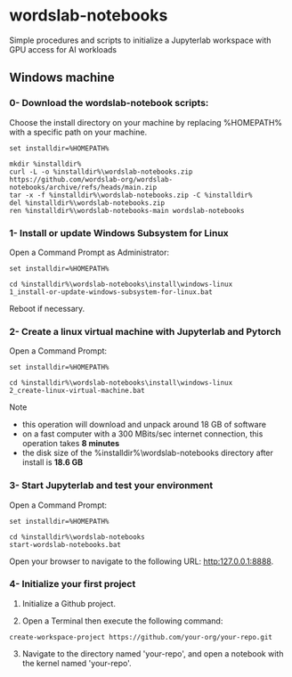 # wordslab-notebooks

Simple procedures and scripts to initialize a Jupyterlab workspace with GPU access for AI workloads

## Windows machine

### 0- Download the wordslab-notebook scripts:

Choose the install directory on your machine by replacing %HOMEPATH% with a specific path on your machine.

```
set installdir=%HOMEPATH%

mkdir %installdir%
curl -L -o %installdir%\wordslab-notebooks.zip https://github.com/wordslab-org/wordslab-notebooks/archive/refs/heads/main.zip
tar -x -f %installdir%\wordslab-notebooks.zip -C %installdir%
del %installdir%\wordslab-notebooks.zip
ren %installdir%\wordslab-notebooks-main wordslab-notebooks

```

### 1- Install or update Windows Subsystem for Linux

Open a Command Prompt as Administrator:

```
set installdir=%HOMEPATH%

cd %installdir%\wordslab-notebooks\install\windows-linux
1_install-or-update-windows-subsystem-for-linux.bat

```

Reboot if necessary.

### 2- Create a linux virtual machine with Jupyterlab and Pytorch

Open a Command Prompt:

```
set installdir=%HOMEPATH%

cd %installdir%\wordslab-notebooks\install\windows-linux
2_create-linux-virtual-machine.bat

```

Note
- this operation will download and unpack around 18 GB of software
- on a fast computer with a 300 MBits/sec internet connection, this operation takes **8 minutes**
- the disk size of the %installdir%\wordslab-notebooks directory after install is **18.6 GB**

### 3- Start Jupyterlab and test your environment

Open a Command Prompt:

```
set installdir=%HOMEPATH%

cd %installdir%\wordslab-notebooks
start-wordslab-notebooks.bat

```

Open your browser to navigate to the following URL: [http:127.0.0.1:8888](http:127.0.0.1:8888).

### 4- Initialize your first project

1. Initialize a Github project.

2. Open a Terminal then execute the following command:

```
create-workspace-project https://github.com/your-org/your-repo.git
```

3. Navigate to the directory named 'your-repo', and open a notebook with the kernel named 'your-repo'.
